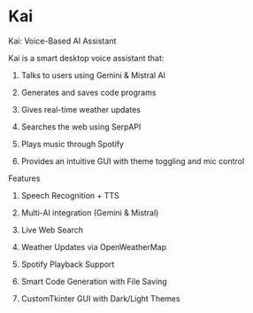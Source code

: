 # Kai

Kai: Voice-Based AI Assistant

Kai is a smart desktop voice assistant that:

1. Talks to users using Gemini & Mistral AI

2. Generates and saves code programs

3. Gives real-time weather updates

4. Searches the web using SerpAPI

5. Plays music through Spotify

6. Provides an intuitive GUI with theme toggling and mic control

Features
1. Speech Recognition + TTS

2. Multi-AI integration (Gemini & Mistral)

3. Live Web Search

4. Weather Updates via OpenWeatherMap

5. Spotify Playback Support

6. Smart Code Generation with File Saving

7. CustomTkinter GUI with Dark/Light Themes
